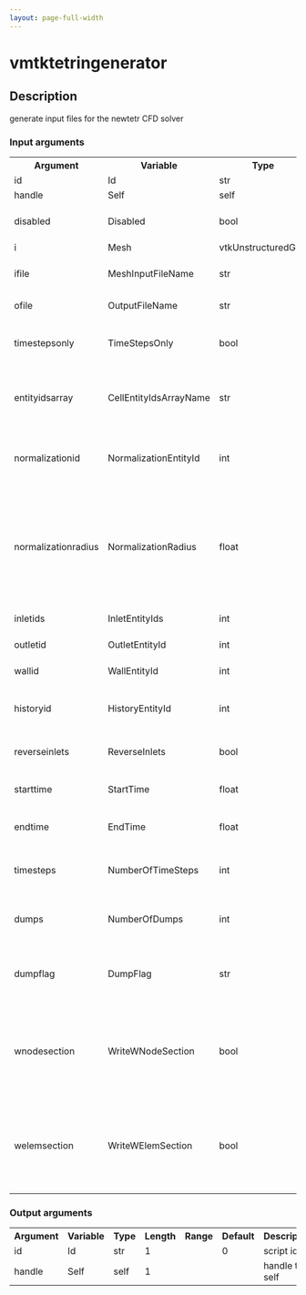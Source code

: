 ```yaml
---
layout: page-full-width
---
```

<h1>vmtktetringenerator</h1>
<h2>Description</h2>
generate input files for the newtetr CFD solver
<h3>Input arguments</h3>
<table class="vmtkscripts">
<tr>
<th>Argument</th><th>Variable</th><th>Type</th><th>Length</th><th>Range</th><th>Default</th><th>Description</th>
</tr>
<tr><td>id</td><td>Id</td><td>str</td><td>1</td><td></td><td>0</td><td>script id</td>
</tr>
<tr><td>handle</td><td>Self</td><td>self</td><td>1</td><td></td><td></td><td>handle to self</td>
</tr>
<tr><td>disabled</td><td>Disabled</td><td>bool</td><td>1</td><td></td><td>0</td><td>disable execution and piping</td>
</tr>
<tr><td>i</td><td>Mesh</td><td>vtkUnstructuredGrid</td><td>1</td><td></td><td></td><td>the input mesh</td>
</tr>
<tr><td>ifile</td><td>MeshInputFileName</td><td>str</td><td>1</td><td></td><td></td><td>filename for the default Mesh reader</td>
</tr>
<tr><td>ofile</td><td>OutputFileName</td><td>str</td><td>1</td><td></td><td></td><td>output file name</td>
</tr>
<tr><td>timestepsonly</td><td>TimeStepsOnly</td><td>bool</td><td>1</td><td></td><td>0</td><td>only generate the $time section of the tetr.in file</td>
</tr>
<tr><td>entityidsarray</td><td>CellEntityIdsArrayName</td><td>str</td><td>1</td><td></td><td>CellEntityIds</td><td>name of the array where entity ids relative to cells are stored</td>
</tr>
<tr><td>normalizationid</td><td>NormalizationEntityId</td><td>int</td><td>1</td><td></td><td>-1</td><td>id of the entity relative to which the mesh has to be normalized</td>
</tr>
<tr><td>normalizationradius</td><td>NormalizationRadius</td><td>float</td><td>1</td><td>(0.0,)</td><td>1.0</td><td>explicit value of the radius relative to which the mesh has to be normalized (to be used when -normalizationid is not used)</td>
</tr>
<tr><td>inletids</td><td>InletEntityIds</td><td>int</td><td>-1</td><td></td><td>[]</td><td>id of inlet entities</td>
</tr>
<tr><td>outletid</td><td>OutletEntityId</td><td>int</td><td>1</td><td></td><td>-1</td><td>id of the outlet entity</td>
</tr>
<tr><td>wallid</td><td>WallEntityId</td><td>int</td><td>1</td><td></td><td>-1</td><td>id of the wall entity</td>
</tr>
<tr><td>historyid</td><td>HistoryEntityId</td><td>int</td><td>1</td><td></td><td>-1</td><td>id of the entity whose history has to be stored</td>
</tr>
<tr><td>reverseinlets</td><td>ReverseInlets</td><td>bool</td><td>-1</td><td></td><td>[]</td><td>toggle reversal of the nth inlet entity normal</td>
</tr>
<tr><td>starttime</td><td>StartTime</td><td>float</td><td>1</td><td></td><td>0.0</td><td>simulation normalized start time</td>
</tr>
<tr><td>endtime</td><td>EndTime</td><td>float</td><td>1</td><td></td><td>1.0</td><td>simulation normalized end time</td>
</tr>
<tr><td>timesteps</td><td>NumberOfTimeSteps</td><td>int</td><td>1</td><td>(0,)</td><td>0</td><td>number of time steps between start and end time</td>
</tr>
<tr><td>dumps</td><td>NumberOfDumps</td><td>int</td><td>1</td><td>(0,)</td><td>0</td><td>number of solution dumps between start and end time</td>
</tr>
<tr><td>dumpflag</td><td>DumpFlag</td><td>str</td><td>1</td><td></td><td>11000</td><td>flag identifying solution dump (e.g. 11000 = tetr.pres and tetr.vel)</td>
</tr>
<tr><td>wnodesection</td><td>WriteWNodeSection</td><td>bool</td><td>1</td><td></td><td>1</td><td>append $wnode section to .in file for subsequent wall shear stress computation</td>
</tr>
<tr><td>welemsection</td><td>WriteWElemSection</td><td>bool</td><td>1</td><td></td><td>1</td><td>append $welem section to .in file for subsequent wall shear stress computation</td>
</tr>
</table>
<h3>Output arguments</h3>
<table class="vmtkscripts">
<tr>
<th>Argument</th><th>Variable</th><th>Type</th><th>Length</th><th>Range</th><th>Default</th><th>Description</th>
</tr>
<tr><td>id</td><td>Id</td><td>str</td><td>1</td><td></td><td>0</td><td>script id</td>
</tr>
<tr><td>handle</td><td>Self</td><td>self</td><td>1</td><td></td><td></td><td>handle to self</td>
</tr>
</table>

